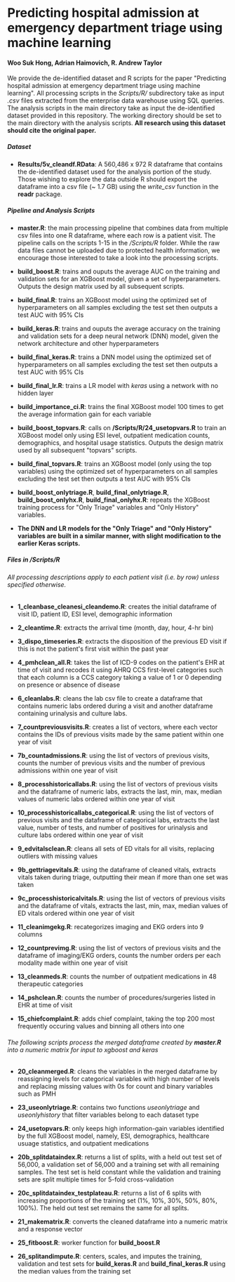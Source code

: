 # Predicting hospital admission at emergency department triage using machine learning
#### Woo Suk Hong, Adrian Haimovich, R. Andrew Taylor

We provide the de-identified dataset and R scripts for the paper "Predicting hospital admission at emergency department triage using machine learning". All processing scripts in the *Scripts/R/* subdirectory take as input *.csv* files extracted from the enterprise data warehouse using SQL queries. The analysis scripts in the main directory take as input the de-identified dataset provided in this repository. The working directory should be set to the main directory with the analysis scripts. **All research using this dataset should cite the original paper.**

##### Dataset
* **Results/5v_cleandf.RData**: A 560,486 x 972 R dataframe that contains the de-identified dataset used for the analysis portion of the study. Those wishing to explore the data outside R should export the dataframe into a csv file (~ 1.7 GB) using the *write_csv* function in the **readr** package. 

##### Pipeline and Analysis Scripts

* **master.R**: the main processing pipeline that combines data from multiple csv files into one R dataframe, where each row is a patient visit. The pipeline calls on the scripts 1-15 in the */Scripts/R* folder. While the raw data files cannot be uploaded due to protected health information, we encourage those interested to take a look into the processing scripts. 

* **build_boost.R**: trains and ouputs the average AUC on the training and validation sets for an XGBoost model, given a set of hyperparameters. Outputs the design matrix used by all subsequent scripts.

* **build_final.R**: trains an XGBoost model using the optimized set of hyperparameters on all samples excluding the test set then outputs a test AUC with 95% CIs

* **build_keras.R**: trains and ouputs the average accuracy on the training and validation sets for a deep neural network (DNN) model, given the network architecture and other hyperparameters

* **build_final_keras.R**: trains a DNN model using the optimized set of hyperparameters on all samples excluding the test set then outputs a test AUC with 95% CIs

* **build_final_lr.R**: trains a LR model with *keras* using a network with no hidden layer

* **build_importance_ci.R**: trains the final XGBoost model 100 times to get the average information gain for each variable

* **build_boost_topvars.R**: calls on **/Scripts/R/24_usetopvars.R** to train an XGBoost model only using ESI level, outpatient medication counts, demographics, and hospital usage statistics. Outputs the design matrix used by all subsequent "topvars" scripts.

* **build_final_topvars.R**: trains an XGBoost model (only using the top variables) using the optimized set of hyperparameters on all samples excluding the test set then outputs a test AUC with 95% CIs 

* **build_boost_onlytriage.R**, **build_final_onlytriage.R**, **build_boost_onlyhx.R**, **build_final_onlyhx.R**: repeats the XGBoost training process for "Only Triage" variables and "Only History" variables. 

* **The DNN and LR models for the "Only Triage" and "Only History" variables are built in a similar manner, with slight modification to the earlier Keras scripts.**





##### Files in */Scripts/R*
###### All processing descriptions apply to each patient visit (i.e. by row) unless specified otherwise.

* **1_cleanbase_cleanesi_cleandemo.R**: creates the initial dataframe of visit ID, patient ID, ESI level, demographic information

* **2_cleantime.R**: extracts the arrival time (month, day, hour, 4-hr bin)

* **3_dispo_timeseries.R**: extracts the disposition of the previous ED visit if this is not the patient's first visit within the past year

* **4_pmhclean_all.R**: takes the list of ICD-9 codes on the patient's EHR at time of visit and recodes it using AHRQ CCS first-level categories such that each column is a CCS category taking a value of 1 or 0 depending on presence or absence of disease

* **6_cleanlabs.R**: cleans the lab csv file to create a dataframe that contains numeric labs ordered during a visit and another dataframe containing urinalysis and culture labs. 

* **7_countpreviousvisits.R**: creates a list of vectors, where each vector contains the IDs of previous visits made by the same patient within one year of visit

* **7b_countadmissions.R**: using the list of vectors of previous visits, counts the number of previous visits and the number of previous admissions within one year of visit

* **8_processhistoricallabs.R**: using the list of vectors of previous visits and the dataframe of numeric labs, extracts the last, min, max, median values of numeric labs ordered within one year of visit

* **10_processhistoricallabs_categorical.R**: using the list of vectors of previous visits and the dataframe of categorical labs, extracts the last value, number of tests, and number of positives for urinalysis and culture labs ordered within one year of visit

* **9_edvitalsclean.R**: cleans all sets of ED vitals for all visits, replacing outliers with missing values

* **9b_gettriagevitals.R**: using the dataframe of cleaned vitals, extracts vitals taken during triage, outputting their mean if more than one set was taken 

* **9c_processhistoricalvitals.R**: using the list of vectors of previous visits and the dataframe of vitals, extracts the last, min, max, median values of ED vitals ordered within one year of visit

* **11_cleanimgekg.R**: recategorizes imaging and EKG orders into 9 columns

* **12_countprevimg.R**: using the list of vectors of previous visits and the dataframe of imaging/EKG orders, counts the number orders per each modality made within one year of visit

* **13_cleanmeds.R**: counts the number of outpatient medications in 48 therapeutic categories

* **14_pshclean.R**: counts the number of procedures/surgeries listed in EHR at time of visit

* **15_chiefcomplaint.R**: adds chief complaint, taking the top 200 most frequently occuring values and binning all others into one

###### The following scripts process the merged dataframe created by **master.R** into a numeric matrix for input to *xgboost* and *keras*

* **20_cleanmerged.R**: cleans the variables in the merged dataframe by reassigning levels for categorical variables with high number of levels and replacing missing values with 0s for count and binary variables such as PMH

* **23_useonlytriage.R**: contains two functions *useonlytriage* and *useonlyhistory* that filter variables belong to each dataset type

* **24_usetopvars.R**: only keeps high information-gain variables identified by the full XGBoost model, namely, ESI, demographics, healthcare usuage statistics, and outpatient medications

* **20b_splitdataindex.R**: returns a list of splits, with a held out test set of 56,000, a validation set of 56,000 and a training set with all remaining samples. The test set is held constant while the validation and training sets are split multiple times for 5-fold cross-validation

* **20c_splitdataindex_testplateau.R**: returns a list of 6 splits with increasing proportions of the training set (1%, 10%, 30%, 50%, 80%, 100%). The held out test set remains the same for all splits.

* **21_makematrix.R**: converts the cleaned dataframe into a numeric matrix and a response vector

* **25_fitboost.R**: worker function for **build_boost.R**

* **26_splitandimpute.R**: centers, scales, and imputes the training, validation and test sets for **build_keras.R** and **build_final_keras.R** using the median values from the training set



